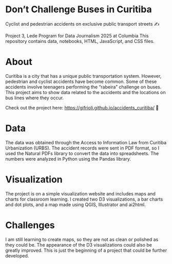 # Don’t Challenge Buses in Curitiba
Cyclist and pedestrian accidents on exclusive public transport streets ✍️

Project 3, Lede Program for Data Journalism 2025 at Columbia
This repository contains data, notebooks, HTML, JavaScript, and CSS files.

# About

Curitiba is a city that has a unique public transportation system. However, pedestrian and cyclist accidents have become common. Some of these accidents involve teenagers performing the “rabeira” challenge on buses. This project aims to show data related to the accidents and the locations on bus lines where they occur.

Check out the project here: https://gifrioli.github.io/accidents_curitiba/ 🔗

# Data

The data was obtained through the Access to Information Law from Curitiba Urbanization (URBS). The accident records were sent in PDF format, so I used the Natural PDFs library to convert the data into spreadsheets. The numbers were analyzed in Python using the Pandas library.

# Visualization

The project is on a simple visualization website and includes maps and charts for classroom learning. I created two D3 visualizations, a bar charts and dot plots, and a map made using QGIS, Illustrator and ai2html.

# Challenges

I am still learning to create maps, so they are not as clean or polished as they could be. The appearance of the D3 visualizations could also be greatly improved. This is just the beginning of a project that could be further developed.